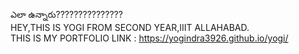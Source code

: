 ఎలా ఉన్నారు???????????????<br>
HEY,THIS IS YOGI FROM SECOND YEAR,IIIT ALLAHABAD.<br>
THIS IS MY PORTFOLIO LINK : https://yogindra3926.github.io/yogi/
